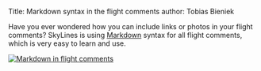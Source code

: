 Title: Markdown syntax in the flight comments
author: Tobias Bieniek

Have you ever wondered how you can include links or photos in your flight
comments? SkyLines is using
[Markdown](http://en.wikipedia.org/wiki/Markdown) syntax for all flight
comments, which is very easy to learn and use.

[![Markdown in flight comments]({filename}/images/markdown-comments.png)]({filename}/images/markdown-comments.png)
